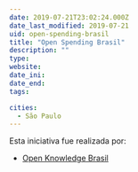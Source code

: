 ```yaml
---
date: 2019-07-21T23:02:24.000Z
date_last_modified: 2019-07-21
uid: open-spending-brasil
title: "Open Spending Brasil"
description: ""
type: 
website: 
date_ini: 
date_end: 
tags:

cities: 
  - São Paulo
---
```


Esta iniciativa fue realizada por:

- [Open Knowledge Brasil](/i/open-knowledge-brasil.html)
